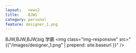 ```yaml
--- 
layout:   news2
title:    BJW1
category: personal
feature: designer_1.png
---
```


BJW,BJW,BJW,big 学霸 <!--break-->
<img class="img-responsive" src="{{"/images/designer_1.png" | prepend: site.baseurl }}" />
